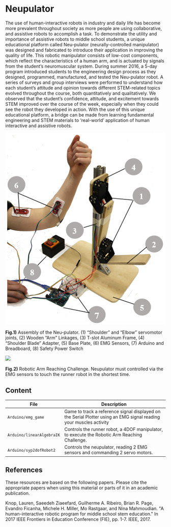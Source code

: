 # Neupulator

The use of human-interactive robots in industry and daily life has become more prevalent throughout society as more people are using collaborative, and assistive robots to accomplish a task. To demonstrate the utility and importance of assistive robots to middle school students, a unique educational platform called Neu-pulator (neurally-controlled manipulator) was designed and fabricated to introduce their application in improving the quality of life. This robotic manipulator consists of low-cost components, which reflect the characteristics of a human arm, and is actuated by signals from the student’s neuromuscular system. During summer 2016, a 5-day program introduced students to the engineering design process as they designed, programmed, manufactured, and tested the Neu-pulator robot.  A series of surveys and group interviews were performed to understand how each student’s attitude and opinion towards different STEM-related topics evolved throughout the course, both quantitatively and qualitatively. We observed that the student’s confidence, attitude, and excitement towards STEM improved over the course of the week, especially when they could see the robot they developed in action. With the use of this unique educational platform, a bridge can be made from learning fundamental engineering and STEM materials to ‘real-world’ application of human interactive and assistive robots.

![](imgs/neupulator_components.PNG)

**Fig.1)**  Assembly of the Neu-pulator. (1) “Shoulder” and “Elbow” servomotor joints, (2) Wooden “Arm” Linkages, (3) T-slot Aluminum Frame, (4) “Shoulder Blade” Adapter, (5) Base Plate, (6) EMG Sensors, (7) Arduino and Breadboard, (8) Safety Power Switch

![](imgs/arm_reaching_challenge.gif)

**Fig.2)** Robotic Arm Reaching Challenge. Neupulator must controlled via the EMG sensors to touch the runner robot in the shortest time.


## Content

| File | Description |
| ---  | ---	     |
| `Arduino/emg_game` | Game to track a reference signal displayed on the Serial Plotter using an EMG signal reading your muscles activity |
| `Arduino/linearAlgebraIK` | Controls the runner robot, a 4DOF manipulator, to execute the Robotic Arm Reaching Challenge. |
| `Arduino/syp2dofRobot2` | Controls the neupulator, reading 2 EMG sensors and commanding 2 servo motors. |

## References

These resources are based on the following papers. Please cite the appropriate papers when using this material or parts of it in an academic publication.

Knop, Lauren, Saeedeh Ziaeefard, Guilherme A. Ribeiro, Brian R. Page, Evandro Ficanha, Michele H. Miller, Mo Rastgaar, and Nina Mahmoudian. "A human-interactive robotic program for middle school stem education." In 2017 IEEE Frontiers in Education Conference (FIE), pp. 1-7. IEEE, 2017.
